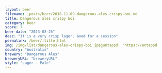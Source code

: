```yaml
---
layout: beer
filename: _posts/beer/2016-11-09-dangerous-ales-crispy-boi.md
title: Dangerous ales crispy boi
category: beer
score: 7
beer-date: "2023-08-26"
desc: "It is a very crisp lager. Good for a session"
permalink: /beer/:title.html
img: /img/list/dangerous-ales-crispy-boi.jpeguntappd: "https://untappd.com/b/dangerous-ales-crispy-boi-lager/3962737"
country: "Australia"
brewery: "Dangerous Ales"
breweryURL: "breweryURL"
style: "Lager - Pale"
---
```


